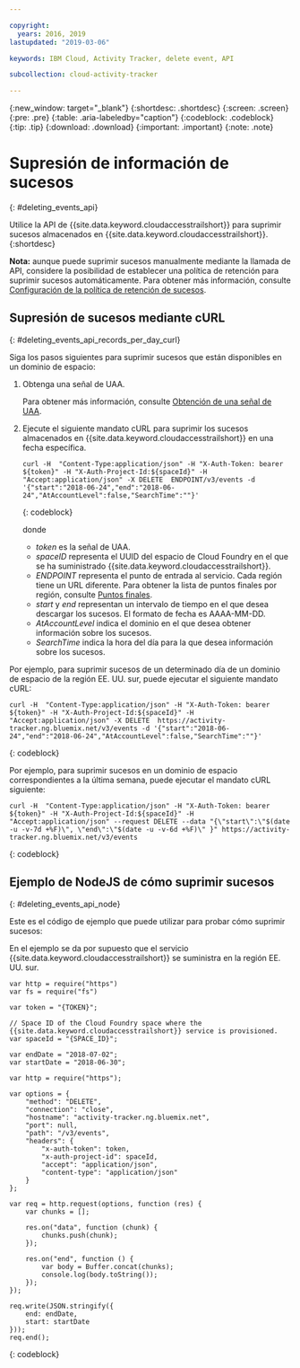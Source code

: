 ```yaml
---

copyright:
  years: 2016, 2019
lastupdated: "2019-03-06"

keywords: IBM Cloud, Activity Tracker, delete event, API

subcollection: cloud-activity-tracker

---
```


{:new_window: target="_blank"}
{:shortdesc: .shortdesc}
{:screen: .screen}
{:pre: .pre}
{:table: .aria-labeledby="caption"}
{:codeblock: .codeblock}
{:tip: .tip}
{:download: .download}
{:important: .important}
{:note: .note}



# Supresión de información de sucesos
{: #deleting_events_api}

Utilice la API de {{site.data.keyword.cloudaccesstrailshort}} para suprimir sucesos almacenados en {{site.data.keyword.cloudaccesstrailshort}}.
{:shortdesc}

**Nota:** aunque puede suprimir sucesos manualmente mediante la llamada de API, considere la posibilidad de establecer una política de retención para suprimir sucesos automáticamente. Para obtener más información, consulte [Configuración de la política de retención de sucesos](/docs/services/cloud-activity-tracker/how-to?topic=cloud-activity-tracker-configuring_retention_policy#configuring_retention_policy).

## Supresión de sucesos mediante cURL
{: #deleting_events_api_records_per_day_curl}

Siga los pasos siguientes para suprimir sucesos que están disponibles en un dominio de espacio:

1. Obtenga una señal de UAA.

    Para obtener más información, consulte [Obtención de una señal de UAA](/docs/services/cloud-activity-tracker/reference?topic=cloud-activity-tracker-auth_uaa#auth_uaa).

2. Ejecute el siguiente mandato cURL para suprimir los sucesos almacenados en {{site.data.keyword.cloudaccesstrailshort}} en una fecha específica.

    ```
    curl -H  "Content-Type:application/json" -H "X-Auth-Token: bearer ${token}" -H "X-Auth-Project-Id:${spaceId}" -H "Accept:application/json" -X DELETE  ENDPOINT/v3/events -d '{"start":"2018-06-24","end":"2018-06-24","AtAccountLevel":false,"SearchTime":""}'
    ```
    {: codeblock}

    donde

    * *token* es la señal de UAA.
    * *spaceID* representa el UUID del espacio de Cloud Foundry en el que se ha suministrado {{site.data.keyword.cloudaccesstrailshort}}.
    * *ENDPOINT* representa el punto de entrada al servicio. Cada región tiene un URL diferente. Para obtener la lista de puntos finales por región, consulte [Puntos finales](/docs/services/cloud-activity-tracker/reference?topic=cloud-activity-tracker-ref_endpoints#api_endpoints).
    * *start* y *end* representan un intervalo de tiempo en el que desea descargar los sucesos. El formato de fecha es AAAA-MM-DD. 
    * *AtAccountLevel* indica el dominio en el que desea obtener información sobre los sucesos.
    * *SearchTime* indica la hora del día para la que desea información sobre los sucesos.


Por ejemplo, para suprimir sucesos de un determinado día de un dominio de espacio de la región EE. UU. sur, puede ejecutar el siguiente mandato cURL:

```
curl -H  "Content-Type:application/json" -H "X-Auth-Token: bearer ${token}" -H "X-Auth-Project-Id:${spaceId}" -H "Accept:application/json" -X DELETE  https://activity-tracker.ng.bluemix.net/v3/events -d '{"start":"2018-06-24","end":"2018-06-24","AtAccountLevel":false,"SearchTime":""}'
```
{: codeblock}

Por ejemplo, para suprimir sucesos en un dominio de espacio correspondientes a la última semana, puede ejecutar el mandato cURL siguiente:

```
curl -H  "Content-Type:application/json" -H "X-Auth-Token: bearer ${token}" -H "X-Auth-Project-Id:${spaceId}" -H "Accept:application/json" --request DELETE --data "{\"start\":\"$(date -u -v-7d +%F)\", \"end\":\"$(date -u -v-6d +%F)\" }" https://activity-tracker.ng.bluemix.net/v3/events
```
{: codeblock}


## Ejemplo de NodeJS de cómo suprimir sucesos
{: #deleting_events_api_node}

Este es el código de ejemplo que puede utilizar para probar cómo suprimir sucesos:

En el ejemplo se da por supuesto que el servicio {{site.data.keyword.cloudaccesstrailshort}} se suministra en la región EE. UU. sur. 

```
var http = require("https")
var fs = require("fs")

var token = "{TOKEN}";

// Space ID of the Cloud Foundry space where the {{site.data.keyword.cloudaccesstrailshort}} service is provisioned.
var spaceId = "{SPACE_ID}";

var endDate = "2018-07-02";
var startDate = "2018-06-30";

var http = require("https");

var options = {
    "method": "DELETE",
    "connection": "close",
    "hostname": "activity-tracker.ng.bluemix.net",
    "port": null,
    "path": "/v3/events",
    "headers": {
        "x-auth-token": token,
        "x-auth-project-id": spaceId,
        "accept": "application/json",
        "content-type": "application/json"
    }
};

var req = http.request(options, function (res) {
    var chunks = [];

    res.on("data", function (chunk) {
        chunks.push(chunk);
    });

    res.on("end", function () {
        var body = Buffer.concat(chunks);
        console.log(body.toString());
    });
});

req.write(JSON.stringify({
    end: endDate,
    start: startDate
}));
req.end();
```
{: codeblock}


